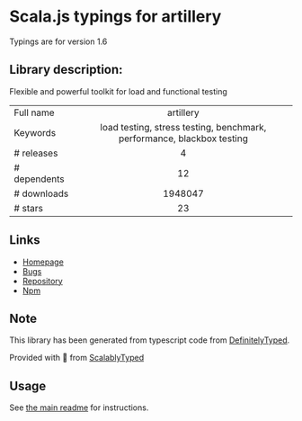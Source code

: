 
# Scala.js typings for artillery

Typings are for version 1.6

## Library description:
Flexible and powerful toolkit for load and functional testing

|                    |                 |
| ------------------ | :-------------: |
| Full name          | artillery |
| Keywords           | load testing, stress testing, benchmark, performance, blackbox testing |
| # releases         | 4 |
| # dependents       | 12 |
| # downloads        | 1948047 |
| # stars            | 23 |

## Links
- [Homepage](https://github.com/artilleryio/artillery#readme)
- [Bugs](https://github.com/artilleryio/artillery/issues)
- [Repository](https://github.com/artilleryio/artillery)
- [Npm](https://www.npmjs.com/package/artillery)
    


## Note
This library has been generated from typescript code from [DefinitelyTyped](https://definitelytyped.org).

Provided with :purple_heart: from [ScalablyTyped](https://github.com/oyvindberg/ScalablyTyped)

## Usage
See [the main readme](../../readme.md) for instructions.


